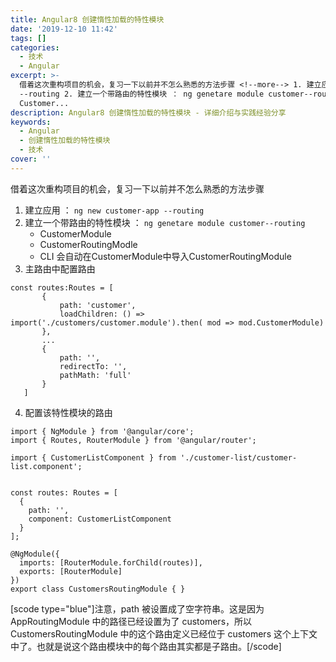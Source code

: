 ```yaml
---
title: Angular8 创建惰性加载的特性模块
date: '2019-12-10 11:42'
tags: []
categories:
  - 技术
  - Angular
excerpt: >-
  借着这次重构项目的机会，复习一下以前并不怎么熟悉的方法步骤 <!--more--> 1. 建立应用 ： ng new customer-app
  --routing 2. 建立一个带路由的特性模块 ： ng genetare module customer--routing    -
  Customer...
description: Angular8 创建惰性加载的特性模块 - 详细介绍与实践经验分享
keywords:
  - Angular
  - 创建惰性加载的特性模块
  - 技术
cover: ''
---
```


借着这次重构项目的机会，复习一下以前并不怎么熟悉的方法步骤

<!--more-->

1. 建立应用 ： `ng new customer-app --routing`
2. 建立一个带路由的特性模块 ： `ng genetare module customer--routing`
   - CustomerModule
   - CustomerRoutingModle
   - CLI 会自动在CustomerModule中导入CustomerRoutingModule
3. 主路由中配置路由

```
const routes:Routes = [
       {
           path: 'customer',
           loadChildren: () => import('./customers/customer.module').then( mod => mod.CustomerModule)
       },
       ...
       {
           path: '',
           redirectTo: '',
           pathMath: 'full'
       }
   ]
```

4. 配置该特性模块的路由

```
import { NgModule } from '@angular/core';
import { Routes, RouterModule } from '@angular/router';

import { CustomerListComponent } from './customer-list/customer-list.component';


const routes: Routes = [
  {
    path: '',
    component: CustomerListComponent
  }
];

@NgModule({
  imports: [RouterModule.forChild(routes)],
  exports: [RouterModule]
})
export class CustomersRoutingModule { }
```

[scode type="blue"]注意，path 被设置成了空字符串。这是因为 AppRoutingModule 中的路径已经设置为了 customers，所以 CustomersRoutingModule 中的这个路由定义已经位于 customers 这个上下文中了。也就是说这个路由模块中的每个路由其实都是子路由。[/scode]
